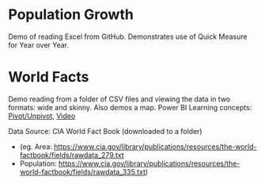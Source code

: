 # Population Growth
Demo of reading Excel from GitHub. Demonstrates use of Quick Measure for Year over Year.

# World Facts
Demo reading from a folder of CSV files and viewing the data in two formats: wide and skinny. Also demos a map.
Power BI Learning concepts: [Pivot/Unpivot](https://radacad.com/pivot-and-unpivot-with-power-bi), [Video](https://www.youtube.com/watch?v=T8Ekr_sLP-0)

Data Source: CIA World Fact Book (downloaded to a folder)

- (eg. Area: https://www.cia.gov/library/publications/resources/the-world-factbook/fields/rawdata_279.txt
- Population: https://www.cia.gov/library/publications/resources/the-world-factbook/fields/rawdata_335.txt)


